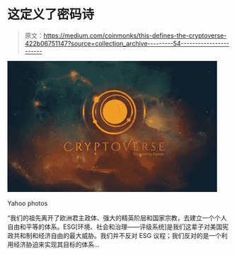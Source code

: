 # 这定义了密码诗

> 原文：<https://medium.com/coinmonks/this-defines-the-cryptoverse-422b06751147?source=collection_archive---------54----------------------->

![](img/2466b77b04e832042ae0044168a6e004.png)

Yahoo photos

“我们的祖先离开了欧洲君主政体、强大的精英阶层和国家宗教，去建立一个个人自由和平等的体系。ESG[环境、社会和治理——评级系统]是我们这辈子对美国宪政共和制和经济自由的最大威胁。我们并不反对 ESG 议程；我们反对的是一个利用经济胁迫来实现其目标的体系…